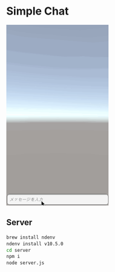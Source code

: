 # Simple Chat

![](./src/sample.gif)

## Server
```bash
brew install ndenv
ndenv install v10.5.0
cd server
npm i
node server.js
```
